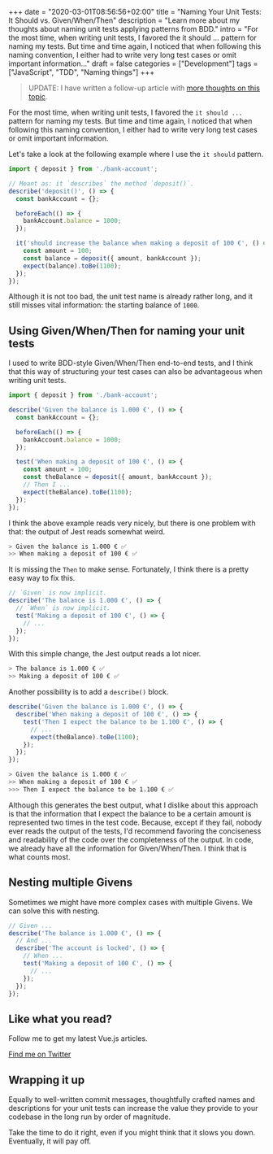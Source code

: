 +++
date = "2020-03-01T08:56:56+02:00"
title = "Naming Your Unit Tests: It Should vs. Given/When/Then"
description = "Learn more about my thoughts about naming unit tests applying patterns from BDD."
intro = "For the most time, when writing unit tests, I favored the it should ... pattern for naming my tests. But time and time again, I noticed that when following this naming convention, I either had to write very long test cases or omit important information..."
draft = false
categories = ["Development"]
tags = ["JavaScript", "TDD", "Naming things"]
+++

> UPDATE: I have written a follow-up article with [more thoughts on this topic](/blog/telling-a-story-with-test-code).

For the most time, when writing unit tests, I favored the `it should ...` pattern for naming my tests. But time and time again, I noticed that when following this naming convention, I either had to write very long test cases or omit important information.

Let's take a look at the following example where I use the `it should` pattern.

```js
import { deposit } from './bank-account';

// Meant as: it `describes` the method `deposit()`.
describe('deposit()', () => {
  const bankAccount = {};

  beforeEach(() => {
    bankAccount.balance = 1000;
  });

  it('should increase the balance when making a deposit of 100 €', () => {
    const amount = 100;
    const balance = deposit({ amount, bankAccount });
    expect(balance).toBe(1100);
  });
});
```

Although it is not too bad, the unit test name is already rather long, and it still misses vital information: the starting balance of `1000`.

## Using Given/When/Then for naming your unit tests

I used to write BDD-style Given/When/Then end-to-end tests, and I think that this way of structuring your test cases can also be advantageous when writing unit tests.

```js
import { deposit } from './bank-account';

describe('Given the balance is 1.000 €', () => {
  const bankAccount = {};

  beforeEach(() => {
    bankAccount.balance = 1000;
  });

  test('When making a deposit of 100 €', () => {
    const amount = 100;
    const theBalance = deposit({ amount, bankAccount });
    // Then I ...
    expect(theBalance).toBe(1100);
  });
});
```

I think the above example reads very nicely, but there is one problem with that: the output of Jest reads somewhat weird.

```bash
> Given the balance is 1.000 € ✅
>> When making a deposit of 100 € ✅
```

It is missing the `Then` to make sense. Fortunately, I think there is a pretty easy way to fix this.

```js
// `Given` is now implicit.
describe('The balance is 1.000 €', () => {
  // `When` is now implicit.
  test('Making a deposit of 100 €', () => {
    // ...
  });
});
```

With this simple change, the Jest output reads a lot nicer.

```bash
> The balance is 1.000 € ✅
>> Making a deposit of 100 € ✅
```

Another possibility is to add a `describe()` block.

```js
describe('Given the balance is 1.000 €', () => {
  describe('When making a deposit of 100 €', () => {
    test('Then I expect the balance to be 1.100 €', () => {
      // ...
      expect(theBalance).toBe(1100);
    });
  });
});
```

```bash
> Given the balance is 1.000 € ✅
>> When making a deposit of 100 € ✅
>>> Then I expect the balance to be 1.100 € ✅
```

Although this generates the best output, what I dislike about this approach is that the information that I expect the balance to be a certain amount is represented two times in the test code. Because, except if they fail, nobody ever reads the output of the tests, I'd recommend favoring the conciseness and readability of the code over the completeness of the output. In code, we already have all the information for Given/When/Then. I think that is what counts most.

## Nesting multiple Givens

Sometimes we might have more complex cases with multiple Givens. We can solve this with nesting.

```js
// Given ...
describe('The balance is 1.000 €', () => {
  // And ...
  describe('The account is locked', () => {
    // When ...
    test('Making a deposit of 100 €', () => {
      // ...
    });
  });
});
```

<div class="c-content__broad">
  <div class="c-twitter-teaser">
    <div class="c-twitter-teaser__content">
      <h2 class="c-twitter-teaser__headline">Like what you read?</h2>
      <p class="c-twitter-teaser__body">
        Follow me to get my latest Vue.js articles.
      </p>
      <a class="c-button c-button--outline c-twitter-teaser__button" rel="nofollow" href="https://twitter.com/maoberlehner" data-event-category="link" data-event-action="click: contact" data-event-label="Twitter (article content)">
        Find me on Twitter
      </a>
    </div>
  </div>
</div>

## Wrapping it up

Equally to well-written commit messages, thoughtfully crafted names and descriptions for your unit tests can increase the value they provide to your codebase in the long run by order of magnitude.

Take the time to do it right, even if you might think that it slows you down. Eventually, it will pay off.
